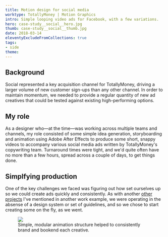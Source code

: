 ```yaml
---
title: Motion design for social media
worktype: TotallyMoney | Motion Graphics
intro: Simple looping video ads for Facebook, with a few variations.
hero: case-study__social__hero.jpg
thumb: case-study__social__thumb.jpg
date: 2018-03-14
eleventyExcludeFromCollections: true
tags: 
- side
theme: 
---
```


## Background

Social represented a key acquisition channel for TotallyMoney, driving a larger volume of new customer sign-ups than any other channel. In order to maintain momentum, we needed to provide a regular quantity of new ad creatives that could be tested against existing high-performing options.
	
## My role

As a designer who—at the time—was working across multiple teams and channels, my role consisted of some simple idea generation, storyboarding and animation using Adobe After Effects to produce some short, snappy videos to accompany various social media ads written by TotallyMoney's copywriting team. Turnaround times were tight, and we'd quite often have no more than a few hours, spread across a couple of days, to get things done.

## Simplfying production

One of the key challenges we faced was figuring out how set ourselves up so we could create ads quickly and consistently. As with another [other projects](/journal/product-launch-event/) I've mentioned in another work example, we were operating in the absense of a design system or set of guidelines, and so we chose to start creating some on the fly, as we went. 

<figure>
	<img src="/_assets/img/case-study__social__structure.jpg" />
    <figcaption>Simple, modular animation structure helped to consistently brand and bookend each creative.</figcaption>
</figure>



